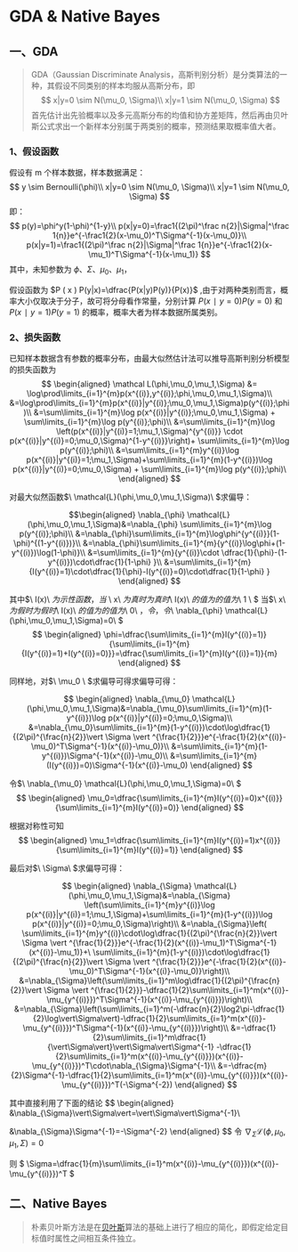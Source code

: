 # GDA & Native Bayes

## 一、GDA

> GDA（Gaussian Discriminate Analysis，高斯判别分析）是分类算法的一种，其假设不同类别的样本均服从高斯分布，即
> $$
> x|y=0 \sim N(\mu_0, \Sigma)\\
> x|y=1 \sim N(\mu_0, \Sigma)
> $$
> 首先估计出先验概率以及多元高斯分布的均值和协方差矩阵，然后再由贝叶斯公式求出一个新样本分别属于两类别的概率，预测结果取概率值大者。

### 1、假设函数

假设有 m 个样本数据，样本数据满足：
$$
y \sim Bernoulli(\phi)\\
x|y=0 \sim N(\mu_0, \Sigma)\\
x|y=1 \sim N(\mu_0, \Sigma)
$$
即：
$$
p(y)=\phi^y(1-\phi)^{1-y}\\
p(x|y=0)=\frac1{(2\pi)^\frac n{2}|\Sigma|^\frac 1{n}}e^{-\frac1{2}(x-\mu_0)^T\Sigma^{-1}(x-\mu_0)}\\
p(x|y=1)=\frac1{(2\pi)^\frac n{2}|\Sigma|^\frac 1{n}}e^{-\frac1{2}(x-\mu_1)^T\Sigma^{-1}(x-\mu_1)}
$$
其中，未知参数为 $\phi、\Sigma、\mu_0、\mu_1$，

假设函数为 $P ( x ) P(y|x)=\dfrac{P(x|y)P(y)}{P(x)}$ ,由于对两种类别而言，概率大小仅取决于分子，故可将分母看作常量，分别计算 $P ( x ∣ y = 0 ) P ( y = 0 )$ 和 $P ( x ∣ y = 1 ) P ( y = 1 )$ 的概率，概率大者为样本数据所属类别。

### 2、损失函数

已知样本数据含有参数的概率分布，由最大似然估计法可以推导高斯判别分析模型的损失函数为$$ \begin{aligned} \mathcal L(\phi,\mu_0,\mu_1,\Sigma) &= \log\prod\limits_{i=1}^{m}p(x^{(i)},y^{(i)};\phi,\mu_0,\mu_1,\Sigma)\\ &=\log\prod\limits_{i=1}^{m}p(x^{(i)}|y^{(i)};\mu_0,\mu_1,\Sigma)p(y^{(i)};\phi)\\ &=\sum\limits_{i=1}^{m}\log p(x^{(i)}|y^{(i)};\mu_0,\mu_1,\Sigma) + \sum\limits_{i=1}^{m}\log p(y^{(i)};\phi)\\ &=\sum\limits_{i=1}^{m}\log \left(p(x^{(i)}|y^{(i)}=1;\mu_1,\Sigma)^{y^{(i)}} \cdot p(x^{(i)}|y^{(i)}=0;\mu_0,\Sigma)^{1-y^{(i)}}\right)+ \sum\limits_{i=1}^{m}\log p(y^{(i)};\phi)\\ &=\sum\limits_{i=1}^{m}y^{(i)}\log p(x^{(i)}|y^{(i)}=1;\mu_1,\Sigma)+\sum\limits_{i=1}^{m}(1-y^{(i)})\log p(x^{(i)}|y^{(i)}=0;\mu_0,\Sigma) + \sum\limits_{i=1}^{m}\log p(y^{(i)};\phi)\ \end{aligned} $$

 对最大似然函数$\ \mathcal{L}(\phi,\mu_0,\mu_1,\Sigma)\ $求偏导：

$$\begin{aligned} \nabla_{\phi} \mathcal{L}(\phi,\mu_0,\mu_1,\Sigma)&=\nabla_{\phi} \sum\limits_{i=1}^{m}\log p(y^{(i)};\phi)\\ &=\nabla_{\phi}\sum\limits_{i=1}^{m}\log\phi^{y^{(i)}}(1-\phi)^{(1-y^{(i)})}\\ &=\nabla_{\phi}\sum\limits_{i=1}^{m}{y^{(i)}\log\phi+(1-y^{(i)})\log(1-\phi)}\\ &=\sum\limits_{i=1}^{m}{y^{(i)}\cdot \dfrac{1}{\phi}-(1-y^{(i)})\cdot\dfrac{1}{1-\phi} }\\ &=\sum\limits_{i=1}^{m}{I(y^{(i)}=1)\cdot\dfrac{1}{\phi}-I(y^{(i)}=0)\cdot\dfrac{1}{1-\phi} } \end{aligned} $$ 

其中$\ I(x)\ $为示性函数，当$ \ x\ $为真时为真时$\ I(x)\ $的值为的值为$\ 1 \ $ 当$\ x\ $为假时为假时$\ I(x)\ $的值为的值为$\ 0\ $，令，令$\ \nabla_{\phi} \mathcal{L}(\phi,\mu_0,\mu_1,\Sigma)=0\ $ $$ \begin{aligned} \phi=\dfrac{\sum\limits_{i=1}^{m}I(y^{(i)}=1)}{\sum\limits_{i=1}^{m}{I(y^{(i)}=1)+I(y^{(i)}=0)}}=\dfrac{\sum\limits_{i=1}^{m}I(y^{(i)}=1)}{m} \end{aligned} $$ 

同样地，对$\ \mu_0 \ $求偏导可得求偏导可得：

$$ \begin{aligned} \nabla_{\mu_0} \mathcal{L}(\phi,\mu_0,\mu_1,\Sigma)&=\nabla_{\mu_0}\sum\limits_{i=1}^{m}(1-y^{(i)})\log p(x^{(i)}|y^{(i)}=0;\mu_0,\Sigma)\\ &=\nabla_{\mu_0}\sum\limits_{i=1}^{m}(1-y^{(i)})\cdot\log\dfrac{1}{(2\pi)^{\frac{n}{2}}\vert \Sigma \vert ^{\frac{1}{2}}}e^{-\frac{1}{2}(x^{(i)}-\mu_0)^T\Sigma^{-1}(x^{(i)}-\mu_0)}\\ &=\sum\limits_{i=1}^{m}(1-y^{(i)})\Sigma^{-1}(x^{(i)}-\mu_0)\\ &=\sum\limits_{i=1}^{m}(I(y^{(i)})=0)\Sigma^{-1}(x^{(i)}-\mu_0) \end{aligned} $$ 

令$\ \nabla_{\mu_0} \mathcal{L}(\phi,\mu_0,\mu_1,\Sigma)=0\ $ $$ \begin{aligned} \mu_0=\dfrac{\sum\limits_{i=1}^{m}I(y^{(i)}=0)x^{(i)}}{\sum\limits_{i=1}^{m}I(y^{(i)}=0)} \end{aligned} $$ 

根据对称性可知 $$ \begin{aligned} \mu_1=\dfrac{\sum\limits_{i=1}^{m}I(y^{(i)}=1)x^{(i)}}{\sum\limits_{i=1}^{m}I(y^{(i)}=1)} \end{aligned} $$ 

最后对$\ \Sigma\ $求偏导可得：

$$ \begin{aligned} \nabla_{\Sigma} \mathcal{L}(\phi,\mu_0,\mu_1,\Sigma)&=\nabla_{\Sigma} \left(\sum\limits_{i=1}^{m}y^{(i)}\log p(x^{(i)}|y^{(i)}=1;\mu_1,\Sigma)+\sum\limits_{i=1}^{m}(1-y^{(i)})\log p(x^{(i)}|y^{(i)}=0;\mu_0,\Sigma)\right)\\ &=\nabla_{\Sigma}\left( \sum\limits_{i=1}^{m}y^{(i)}\cdot\log\dfrac{1}{(2\pi)^{\frac{n}{2}}\vert \Sigma \vert ^{\frac{1}{2}}}e^{-\frac{1}{2}(x^{(i)}-\mu_1)^T\Sigma^{-1}(x^{(i)}-\mu_1)}+\ \sum\limits_{i=1}^{m}(1-y^{(i)})\cdot\log\dfrac{1}{(2\pi)^{\frac{n}{2}}\vert \Sigma \vert ^{\frac{1}{2}}}e^{-\frac{1}{2}(x^{(i)}-\mu_0)^T\Sigma^{-1}(x^{(i)}-\mu_0)}\right)\\ &=\nabla_{\Sigma}\left(\sum\limits_{i=1}^m\log\dfrac{1}{(2\pi)^{\frac{n}{2}}\vert \Sigma \vert ^{\frac{1}{2}}}-\dfrac{1}{2}\sum\limits_{i=1}^m(x^{(i)}-\mu_{y^{(i)}})^T\Sigma^{-1}(x^{(i)}-\mu_{y^{(i)}})\right)\\ &=\nabla_{\Sigma}\left(\sum\limits_{i=1}^m(-\dfrac{n}{2}\log2\pi-\dfrac{1}{2}\log\vert\Sigma\vert)-\dfrac{1}{2}\sum\limits_{i=1}^m(x^{(i)}-\mu_{y^{(i)}})^T\Sigma^{-1}(x^{(i)}-\mu_{y^{(i)}})\right)\\ &=-\dfrac{1}{2}\sum\limits_{i=1}^m\dfrac{1}{\vert\Sigma\vert}\vert\Sigma\vert\Sigma^{-1} -\dfrac{1}{2}\sum\limits_{i=1}^m(x^{(i)}-\mu_{y^{(i)}})(x^{(i)}-\mu_{y^{(i)}})^T\cdot\nabla_{\Sigma}\Sigma^{-1}\\ &=-\dfrac{m}{2}\Sigma^{-1}-\dfrac{1}{2}\sum\limits_{i=1}^m(x^{(i)}-\mu_{y^{(i)}})(x^{(i)}-\mu_{y^{(i)}})^T(-\Sigma^{-2}) \end{aligned} $$

其中直接利用了下面的结论 
$$
\begin{aligned} &\nabla_{\Sigma}\vert\Sigma\vert=\vert\Sigma\vert\Sigma^{-1}\\ 

&\nabla_{\Sigma}\Sigma^{-1}=-\Sigma^{-2} \end{aligned}
$$
令 $\nabla_{\Sigma} \mathcal{L}(\phi,\mu_0,\mu_1,\Sigma)=0$

则 $ \Sigma=\dfrac{1}{m}\sum\limits_{i=1}^m(x^{(i)}-\mu_{y^{(i)}})(x^{(i)}-\mu_{y^{(i)}})^T $

## 二、Native Bayes

> 朴素贝叶斯方法是在[贝叶斯](https://baike.baidu.com/item/贝叶斯/1405899)算法的基础上进行了相应的简化，即假定给定目标值时属性之间相互条件独立。

